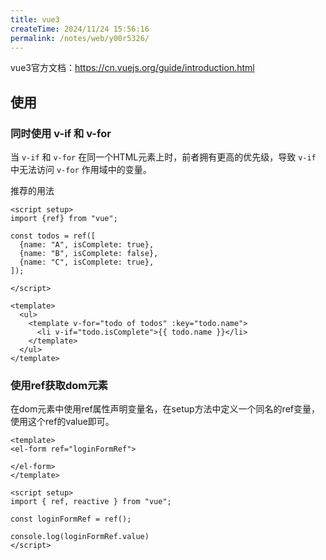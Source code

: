 ```yaml
---
title: vue3
createTime: 2024/11/24 15:56:16
permalink: /notes/web/y00r5326/
---
```

vue3官方文档：https://cn.vuejs.org/guide/introduction.html

## 使用

### 同时使用 v-if 和 v-for

当 `v-if` 和 `v-for` 在同一个HTML元素上时，前者拥有更高的优先级，导致 `v-if` 中无法访问 `v-for` 作用域中的变量。

推荐的用法

```vue
<script setup>
import {ref} from "vue";

const todos = ref([
  {name: "A", isComplete: true},
  {name: "B", isComplete: false},
  {name: "C", isComplete: true},
]);

</script>

<template>
  <ul>
    <template v-for="todo of todos" :key="todo.name">
      <li v-if="todo.isComplete">{{ todo.name }}</li>
    </template>
  </ul>
</template>
```

### 使用ref获取dom元素

在dom元素中使用ref属性声明变量名，在setup方法中定义一个同名的ref变量，使用这个ref的value即可。

```vue
<template>
<el-form ref="loginFormRef">
    
</el-form>
</template>

<script setup>
import { ref, reactive } from "vue";
    
const loginFormRef = ref();
    
console.log(loginFormRef.value)
</script>
```

